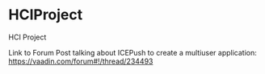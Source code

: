 # HCIProject
HCI Project

Link to Forum Post talking about ICEPush to create a multiuser application: https://vaadin.com/forum#!/thread/234493
